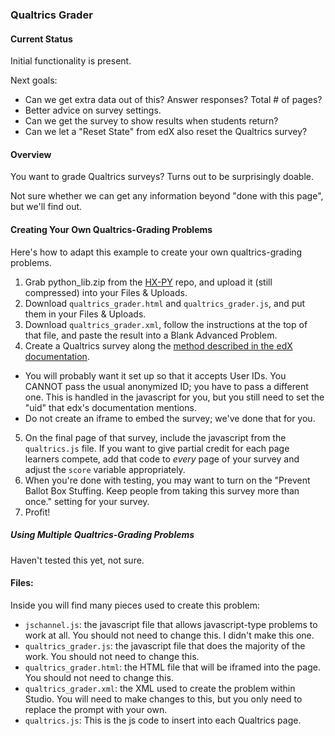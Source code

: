 ### Qualtrics Grader ###

#### Current Status ####

Initial functionality is present.

Next goals:
* Can we get extra data out of this? Answer responses? Total # of pages?
* Better advice on survey settings.
* Can we get the survey to show results when students return?
* Can we let a "Reset State" from edX also reset the Qualtrics survey?

#### Overview ####
You want to grade Qualtrics surveys? Turns out to be surprisingly doable.

Not sure whether we can get any information beyond "done with this page", but we'll find out.

#### Creating Your Own Qualtrics-Grading Problems ####

Here's how to adapt this example to create your own qualtrics-grading problems.

1. Grab python_lib.zip from the [HX-PY](https://github.com/Colin-Fredericks/hx-py) repo, and upload it (still compressed) into your Files & Uploads.
2. Download `qualtrics_grader.html` and `qualtrics_grader.js`, and put them in your Files & Uploads.
3. Download `qualtrics_grader.xml`, follow the instructions at the top of that file, and paste the result into a Blank Advanced Problem.
4. Create a Qualtrics survey along the [method described in the edX documentation](https://edx.readthedocs.io/projects/edx-partner-course-staff/en/latest/exercises_tools/qualtrics.html).
  * You will probably want it set up so that it accepts User IDs. You CANNOT pass the usual anonymized ID; you have to pass a different one. This is handled in the javascript for you, but you still need to set the "uid" that edx's documentation mentions.
  * Do not create an iframe to embed the survey; we've done that for you.
5. On the final page of that survey, include the javascript from the `qualtrics.js` file. If you want to give partial credit for each page learners compete, add that code to *every* page of your survey and adjust the `score` variable appropriately.
6. When you're done with testing, you may want to turn on the "Prevent Ballot Box Stuffing. Keep people from taking this survey more than once." setting for your survey.
7. Profit!

##### Using Multiple Qualtrics-Grading Problems #####

Haven't tested this yet, not sure.

#### Files: ####

Inside you will find many pieces used to create this problem:

- `jschannel.js`: the javascript file that allows javascript-type problems to work at all. You should not need to change this. I didn't make this one.
- `qualtrics_grader.js`: the javascript file that does the majority of the work. You should not need to change this.
- `qualtrics_grader.html`: the HTML file that will be iframed into the page. You should not need to change this.
- `qualtrics_grader.xml`: the XML used to create the problem within Studio. You will need to make changes to this, but you only need to replace the prompt with your own.
- `qualtrics.js`: This is the js code to insert into each Qualtrics page.

